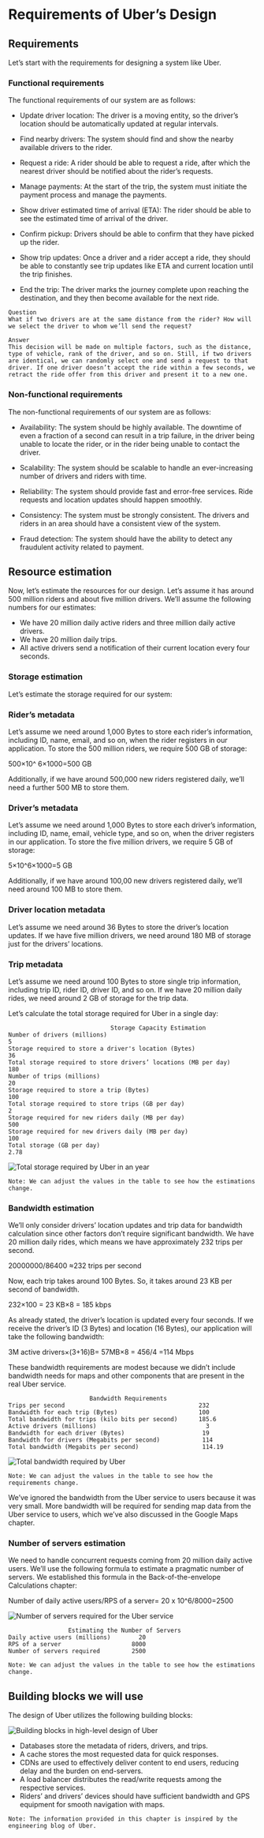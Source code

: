 # Requirements of Uber’s Design
## Requirements
Let’s start with the requirements for designing a system like Uber.

### Functional requirements
The functional requirements of our system are as follows:

- Update driver location: The driver is a moving entity, so the driver’s location should be automatically updated at regular intervals.

- Find nearby drivers: The system should find and show the nearby available drivers to the rider.

- Request a ride: A rider should be able to request a ride, after which the nearest driver should be notified about the rider’s requests.

- Manage payments: At the start of the trip, the system must initiate the payment process and manage the payments.

- Show driver estimated time of arrival (ETA): The rider should be able to see the estimated time of arrival of the driver.

- Confirm pickup: Drivers should be able to confirm that they have picked up the rider.

- Show trip updates: Once a driver and a rider accept a ride, they should be able to constantly see trip updates like ETA and current location until the trip finishes.

- End the trip: The driver marks the journey complete upon reaching the destination, and they then become available for the next ride.

```
Question
What if two drivers are at the same distance from the rider? How will we select the driver to whom we’ll send the request?

Answer
This decision will be made on multiple factors, such as the distance, type of vehicle, rank of the driver, and so on. Still, if two drivers are identical, we can randomly select one and send a request to that driver. If one driver doesn’t accept the ride within a few seconds, we retract the ride offer from this driver and present it to a new one.
```
### Non-functional requirements
The non-functional requirements of our system are as follows:

- Availability: The system should be highly available. The downtime of even a fraction of a second can result in a trip failure, in the driver being unable to locate the rider, or in the rider being unable to contact the driver.

- Scalability: The system should be scalable to handle an ever-increasing number of drivers and riders with time.

- Reliability: The system should provide fast and error-free services. Ride requests and location updates should happen smoothly.

- Consistency: The system must be strongly consistent. The drivers and riders in an area should have a consistent view of the system.

- Fraud detection: The system should have the ability to detect any fraudulent activity related to payment.

## Resource estimation
Now, let’s estimate the resources for our design. Let’s assume it has around 500 million riders and about five million drivers. We’ll assume the following numbers for our estimates:

- We have 20 million daily active riders and three million daily active drivers.
- We have 20 million daily trips.
- All active drivers send a notification of their current location every four seconds.

### Storage estimation
Let’s estimate the storage required for our system:

### Rider’s metadata
Let’s assume we need around 1,000 Bytes to store each rider’s information, including ID, name, email, and so on, when the rider registers in our application. To store the 500 million riders, we require 500 GB of storage:

500×10^ 6×1000=500 GB

Additionally, if we have around 500,000 new riders registered daily, we’ll need a further 500 MB to store them.

### Driver’s metadata
Let’s assume we need around 1,000 Bytes to store each driver’s information, including ID, name, email, vehicle type, and so on, when the driver registers in our application. To store the five million drivers, we require 5 GB of storage:

5×10^6×1000=5 GB

Additionally, if we have around 100,00 new drivers registered daily, we’ll need around 100 MB to store them.

### Driver location metadata
Let’s assume we need around 36 Bytes to store the driver’s location updates. If we have five million drivers, we need around 180 MB of storage just for the drivers’ locations.

### Trip metadata
Let’s assume we need around 100 Bytes to store single trip information, including trip ID, rider ID, driver ID, and so on. If we have 20 million daily rides, we need around 2 GB of storage for the trip data.

Let’s calculate the total storage required for Uber in a single day:

```
                             Storage Capacity Estimation
Number of drivers (millions)                                          5 
Storage required to store a driver's location (Bytes)                36
Total storage required to store drivers’ locations (MB per day)     180 
Number of trips (millions)                                           20
Storage required to store a trip (Bytes)                            100
Total storage required to store trips (GB per day)                    2
Storage required for new riders daily (MB per day)                  500
Storage required for new drivers daily (MB per day)                 100
Total storage (GB per day)                                         2.78

```             

![Total storage required by Uber in an year](./storage.jpg)

```
Note: We can adjust the values in the table to see how the estimations change.
```

### Bandwidth estimation
We’ll only consider drivers’ location updates and trip data for bandwidth calculation since other factors don’t require significant bandwidth. We have 20 million daily rides, which means we have approximately 232 trips per second.

20000000/86400 ≈232 trips per second

Now, each trip takes around 100 Bytes. So, it takes around 23 KB per second of bandwidth.

232×100 = 23 KB×8 = 185 kbps

As already stated, the driver’s location is updated every four seconds. If we receive the driver’s ID (3 Bytes) and location (16 Bytes), our application will take the following bandwidth:

3M active drivers×(3+16)B= 57MB×8 = 456/4  =114 Mbps

These bandwidth requirements are modest because we didn’t include bandwidth needs for maps and other components that are present in the real Uber service.
```
                       Bandwidth Requirements
Trips per second                                      232
Bandwidth for each trip (Bytes)                       100
Total bandwidth for trips (kilo bits per second)      185.6
Active drivers (millions)                               3
Bandwidth for each driver (Bytes)                      19
Bandwidth for drivers (Megabits per second)            114
Total bandwidth (Megabits per second)                  114.19
```

![Total bandwidth required by Uber](./bandwidth.jpg)

```
Note: We can adjust the values in the table to see how the requirements change.
```
We’ve ignored the bandwidth from the Uber service to users because it was very small. More bandwidth will be required for sending map data from the Uber service to users, which we’ve also discussed in the Google Maps chapter.

### Number of servers estimation
We need to handle concurrent requests coming from 20 million daily active users. We’ll use the following formula to estimate a pragmatic number of servers. We established this formula in the Back-of-the-envelope Calculations chapter:

Number of daily active users/RPS of a server= 20 x 10^6/8000=2500

![Number of servers required for the Uber service](./servers.jpg)

```
                 Estimating the Number of Servers
Daily active users (millions)        20
RPS of a server                    8000
Number of servers required         2500    
```

```
Note: We can adjust the values in the table to see how the estimations change.
```




## Building blocks we will use
The design of Uber utilizes the following building blocks:

![Building blocks in high-level design of Uber](./bb.jpg)

- Databases store the metadata of riders, drivers, and trips.
- A cache stores the most requested data for quick responses.
- CDNs are used to effectively deliver content to end users, reducing delay and the burden on end-servers.
- A load balancer distributes the read/write requests among the respective services.
- Riders’ and drivers’ devices should have sufficient bandwidth and GPS equipment for smooth navigation with maps.
```
Note: The information provided in this chapter is inspired by the engineering blog of Uber.
```
